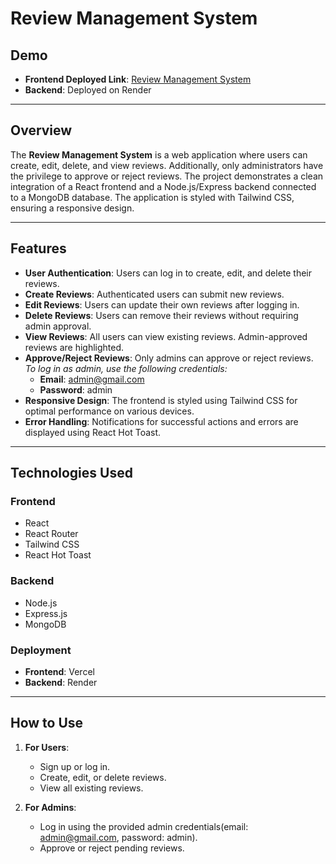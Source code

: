 # Review Management System

## Demo
- **Frontend Deployed Link**: [Review Management System](https://feedback-and-review-system.vercel.app/)
- **Backend**: Deployed on Render

---

## Overview
The **Review Management System** is a web application where users can create, edit, delete, and view reviews. Additionally, only administrators have the privilege to approve or reject reviews. The project demonstrates a clean integration of a React frontend and a Node.js/Express backend connected to a MongoDB database. The application is styled with Tailwind CSS, ensuring a responsive design.

---

## Features
- **User Authentication**: Users can log in to create, edit, and delete their reviews.
- **Create Reviews**: Authenticated users can submit new reviews.
- **Edit Reviews**: Users can update their own reviews after logging in.
- **Delete Reviews**: Users can remove their reviews without requiring admin approval.
- **View Reviews**: All users can view existing reviews. Admin-approved reviews are highlighted.
- **Approve/Reject Reviews**: Only admins can approve or reject reviews.  
  *To log in as admin, use the following credentials:*
  - **Email**: admin@gmail.com  
  - **Password**: admin
- **Responsive Design**: The frontend is styled using Tailwind CSS for optimal performance on various devices.
- **Error Handling**: Notifications for successful actions and errors are displayed using React Hot Toast.

---

## Technologies Used
### Frontend
- React
- React Router
- Tailwind CSS
- React Hot Toast

### Backend
- Node.js
- Express.js
- MongoDB

### Deployment
- **Frontend**: Vercel
- **Backend**: Render

---

## How to Use
1. **For Users**:
   - Sign up or log in.
   - Create, edit, or delete reviews.
   - View all existing reviews.

2. **For Admins**:
   - Log in using the provided admin credentials(email: admin@gmail.com, password: admin).
   - Approve or reject pending reviews.


